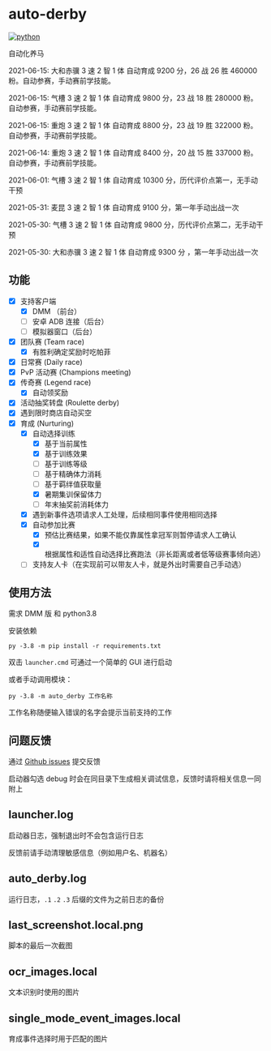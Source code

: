 # auto-derby

[![python](https://github.com/NateScarlet/auto-derby/actions/workflows/python-app.yml/badge.svg)](https://github.com/NateScarlet/auto-derby/actions/workflows/python-app.yml)

自动化养马

2021-06-15: 大和赤骥 3 速 2 智 1 体 自动育成 9200 分，26 战 26 胜 460000 粉。自动参赛，手动赛前学技能。

2021-06-15: 气槽 3 速 2 智 1 体 自动育成 9800 分，23 战 18 胜 280000 粉。自动参赛，手动赛前学技能。

2021-06-15: 重炮 3 速 2 智 1 体 自动育成 8800 分，23 战 19 胜 322000 粉。自动参赛，手动赛前学技能。

2021-06-14: 重炮 3 速 2 智 1 体 自动育成 8400 分，20 战 15 胜 337000 粉。自动参赛，手动赛前学技能。

2021-06-01: 气槽 3 速 2 智 1 体 自动育成 10300 分，历代评价点第一，无手动干预

2021-05-31: 麦昆 3 速 2 智 1 体 自动育成 9100 分，第一年手动出战一次

2021-05-30: 气槽 3 速 2 智 1 体 自动育成 9800 分，历代评价点第二，无手动干预

2021-05-30: 大和赤骥 3 速 2 智 1 体 自动育成 9300 分 ，第一年手动出战一次

## 功能

- [x] 支持客户端
  - [x] DMM （前台）
  - [ ] 安卓 ADB 连接（后台）
  - [ ] 模拟器窗口（后台）
- [x] 团队赛 (Team race)
  - [x] 有胜利确定奖励时吃帕菲
- [x] 日常赛 (Daily race)
- [x] PvP 活动赛 (Champions meeting)
- [x] 传奇赛 (Legend race)
  - [x] 自动领奖励
- [x] 活动抽奖转盘 (Roulette derby)
- [x] 遇到限时商店自动买空
- [x] 育成 (Nurturing)
  - [x] 自动选择训练
    - [x] 基于当前属性
    - [x] 基于训练效果
    - [ ] 基于训练等级
    - [ ] 基于精确体力消耗
    - [ ] 基于羁绊值获取量
    - [x] 暑期集训保留体力
    - [ ] 年末抽奖前消耗体力
  - [x] 遇到新事件选项请求人工处理，后续相同事件使用相同选择
  - [x] 自动参加比赛
    - [x] 预估比赛结果，如果不能仅靠属性拿冠军则暂停请求人工确认
    - [x] 根据属性和适性自动选择比赛跑法（非长距离或者低等级赛事倾向逃）
  - [ ] 支持友人卡（在实现前可以带友人卡，就是外出时需要自己手动选）

## 使用方法

需求 DMM 版 和 python3.8

安装依赖

```shell
py -3.8 -m pip install -r requirements.txt
```

双击 `launcher.cmd` 可通过一个简单的 GUI 进行启动

或者手动调用模块：

```shell
py -3.8 -m auto_derby 工作名称
```

工作名称随便输入错误的名字会提示当前支持的工作

## 问题反馈

通过 [Github issues](https://github.com/NateScarlet/auto-derby/issues) 提交反馈

启动器勾选 debug 时会在同目录下生成相关调试信息，反馈时请将相关信息一同附上

## launcher.log

启动器日志，强制退出时不会包含运行日志

反馈前请手动清理敏感信息（例如用户名、机器名）

## auto_derby.log

运行日志，`.1` `.2` `.3` 后缀的文件为之前日志的备份

## last_screenshot.local.png

脚本的最后一次截图

## ocr_images.local

文本识别时使用的图片

## single_mode_event_images.local

育成事件选择时用于匹配的图片
